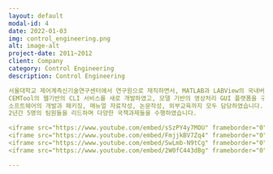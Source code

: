 ```yaml
---
layout: default
modal-id: 4
date: 2022-01-03
img: control_engineering.png
alt: image-alt
project-date: 2011~2012
client: Company
category: Control Engineering
description: Control Engineering

서울대학교 제어계측신기술연구센터에서 연구원으로 재직하면서, MATLAB과 LABView의 국내버전인 CEMTool과 SIMTool을 개발에 참여하였습니다.
CEMTool의 웹기반의 CLI 서비스를 새로 개발하였고, 모델 기반의 영상처리 GUI 플랫폼을 구축하고, Drone의 비행제어를 위한 교육용 툴박스를 제작하는 프로젝트를 직접 제안하고 진행하였습니다.
소프트웨어의 개발과 패키징, 매뉴얼 자료작성, 논문작성, 외부교육까지 모두 담당하였습니다.
2년간 5명의 팀원들을 리드하며 다양한 국책과제들을 수행하였습니다.

<iframe src="https://www.youtube.com/embed/sSzPY4y7MOU" frameborder="0" allowfullscreen></iframe><br><br>
<iframe src="https://www.youtube.com/embed/FmjjkBV7Zq4" frameborder="0" allowfullscreen></iframe><br><br>
<iframe src="https://www.youtube.com/embed/SwLmb-N9tCg" frameborder="0" allowfullscreen></iframe><br><br>
<iframe src="https://www.youtube.com/embed/2W0fC443dBg" frameborder="0" allowfullscreen></iframe><br><br>

---
```

